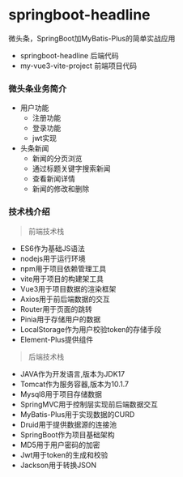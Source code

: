 # springboot-headline
微头条，SpringBoot加MyBatis-Plus的简单实战应用
- springboot-headline 后端代码
- my-vue3-vite-project 前端项目代码

### 微头条业务简介
  - 用户功能
      - 注册功能
      - 登录功能
      - jwt实现
  - 头条新闻
      - 新闻的分页浏览
      - 通过标题关键字搜索新闻
      - 查看新闻详情
      - 新闻的修改和删除

### 技术栈介绍

  > 前端技术栈

  - ES6作为基础JS语法
  - nodejs用于运行环境
  - npm用于项目依赖管理工具
  - vite用于项目的构建架工具
  - Vue3用于项目数据的渲染框架
  - Axios用于前后端数据的交互
  - Router用于页面的跳转
  - Pinia用于存储用户的数据
  - LocalStorage作为用户校验token的存储手段
  - Element-Plus提供组件

  > 后端技术栈

  - JAVA作为开发语言,版本为JDK17
  - Tomcat作为服务容器,版本为10.1.7
  - Mysql8用于项目存储数据
  - SpringMVC用于控制层实现前后端数据交互
  - MyBatis-Plus用于实现数据的CURD
  - Druid用于提供数据源的连接池
  - SpringBoot作为项目基础架构
  - MD5用于用户密码的加密
  - Jwt用于token的生成和校验
  - Jackson用于转换JSON
